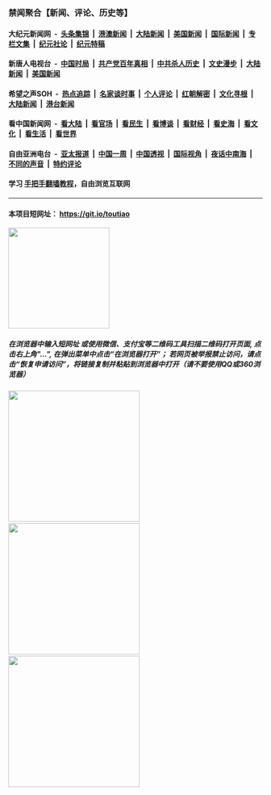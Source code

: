 ### 禁闻聚合【新闻、评论、历史等】

#### 大纪元新闻网 &nbsp;-&nbsp; [头条集锦](indexes/E头条集锦.md?t=03131202) &nbsp;|&nbsp; [港澳新闻](indexes/E港澳新闻.md?t=03131202)  &nbsp;|&nbsp; [大陆新闻](indexes/E大陆新闻.md?t=03131202) &nbsp;|&nbsp; [美国新闻](indexes/E美国新闻.md?t=03131202) &nbsp;|&nbsp; [国际新闻](indexes/E国际新闻.md?t=03131202) &nbsp;|&nbsp; [专栏文集](indexes/E专栏文集.md?t=03131202) &nbsp;|&nbsp; [纪元社论](indexes/E纪元社论.md?t=03131202) &nbsp;|&nbsp; [纪元特稿](indexes/E纪元特稿.md?t=03131202) 

#### 新唐人电视台 &nbsp;-&nbsp; [中国时局](indexes/N中国时局.md?t=03131202) &nbsp;|&nbsp; [共产党百年真相](indexes/N共产党百年真相.md?t=03131202) &nbsp;|&nbsp; [中共杀人历史](indexes/N中共杀人历史.md?t=03131202) &nbsp;|&nbsp; [文史漫步](indexes/N文史漫步.md?t=03131202) &nbsp;|&nbsp; [大陆新闻](indexes/N大陆新闻.md?t=03131202) &nbsp;|&nbsp; [美国新闻](indexes/N美国新闻.md?t=03131202)

#### 希望之声SOH &nbsp;-&nbsp; [热点追踪](indexes/H热点追踪.md?t=03131202) &nbsp;|&nbsp; [名家谈时事](indexes/H名家谈时事.md?t=03131202) &nbsp;|&nbsp; [个人评论](indexes/H个人评论.md?t=03131202)  &nbsp;|&nbsp; [红朝解密](indexes/H红朝解密.md?t=03131202) &nbsp;|&nbsp; [文化寻根](indexes/H文化寻根.md?t=03131202) &nbsp;|&nbsp; [大陆新闻](indexes/H大陆新闻.md?t=03131202) &nbsp;|&nbsp; [港台新闻](indexes/H港台新闻.md?t=03131202)

#### 看中国新闻网 &nbsp;-&nbsp; [看大陆](indexes/S看大陆.md?t=03131202) &nbsp;|&nbsp; [看官场](indexes/S看官场.md?t=03131202) &nbsp;|&nbsp; [看民生](indexes/S看民生.md?t=03131202)  &nbsp;|&nbsp; [看博谈](indexes/S看博谈.md?t=03131202) &nbsp;|&nbsp; [看财经](indexes/S看财经.md?t=03131202) &nbsp;|&nbsp; [看史海](indexes/S看史海.md?t=03131202) &nbsp;|&nbsp; [看文化](indexes/S看文化.md?t=03131202) &nbsp;|&nbsp; [看生活](indexes/S看生活.md?t=03131202) &nbsp;|&nbsp; [看世界](indexes/S看世界.md?t=03131202)

#### 自由亚洲电台 &nbsp;-&nbsp; [亚太报道](indexes/R亚太报道.md?t=03131202) &nbsp;|&nbsp; [中国一周](indexes/R中国一周.md?t=03131202) &nbsp;|&nbsp; [中国透视](indexes/R中国透视.md?t=03131202)  &nbsp;|&nbsp; [国际视角](indexes/R国际视角.md?t=03131202) &nbsp;|&nbsp; [夜话中南海](indexes/R夜话中南海.md?t=03131202) &nbsp;|&nbsp; [不同的声音](indexes/R不同的声音.md?t=03131202) &nbsp;|&nbsp; [特约评论](indexes/R特约评论.md?t=03131202)

#### 学习 [手把手翻墙教程](https://github.com/gfw-breaker/guides/wiki)，自由浏览互联网

----

#### 本项目短网址： https://git.io/toutiao
<img src="https://raw.githubusercontent.com/gfw-breaker/banned-news/master/scripts/img/qr.png" width="200px"/>  

##### 在浏览器中输入短网址 或使用微信、支付宝等二维码工具扫描二维码打开页面, 点击右上角"...", 在弹出菜单中点击“在浏览器打开”； 若网页被举报禁止访问，请点击“恢复申请访问”，将链接复制并粘贴到浏览器中打开（请不要使用QQ或360浏览器）

<img src="https://raw.githubusercontent.com/gfw-breaker/banned-news/master/scripts/img/1.png" width="260px"/> &nbsp; <img src="https://raw.githubusercontent.com/gfw-breaker/banned-news/master/scripts/img/2.png" width="260px"/> &nbsp; <img src="https://raw.githubusercontent.com/gfw-breaker/banned-news/master/scripts/img/3.png" width="260px"/>
